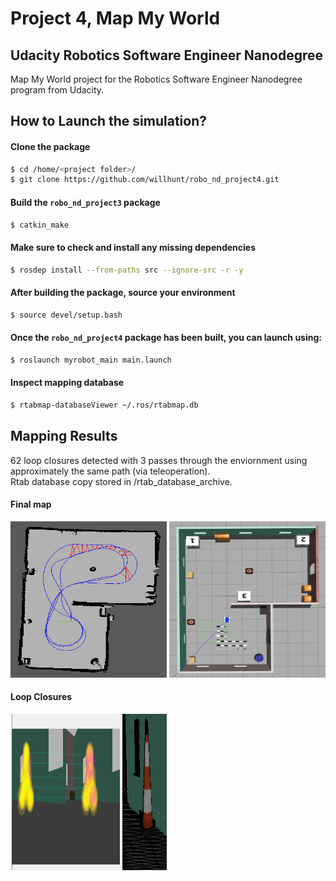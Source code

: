 # Project 4, Map My World
## Udacity Robotics Software Engineer Nanodegree
Map My World project for the Robotics Software Engineer Nanodegree program from Udacity.

## How to Launch the simulation?

#### Clone the package
```sh
$ cd /home/<project folder>/ 
$ git clone https://github.com/willhunt/robo_nd_project4.git
```

#### Build the `robo_nd_project3` package
```sh
$ catkin_make
```

#### Make sure to check and install any missing dependencies
```sh
$ rosdep install --from-paths src --ignore-src -r -y
```

#### After building the package, source your environment
```sh
$ source devel/setup.bash
```

#### Once the `robo_nd_project4` package has been built, you can launch using:
```sh
$ roslaunch myrobot_main main.launch
```
#### Inspect mapping database
```sh
$ rtabmap-databaseViewer ~/.ros/rtabmap.db
```

## Mapping Results
62 loop closures detected with 3 passes through the enviornment using approximately the same path (via teleoperation).  
Rtab database copy stored in /rtab_database_archive.
#### Final map
<img src="/media/rtab_map.png" alt="rtab map image" width="250" height="250">
<img src="/media/gazebo_world.png" alt="world image" width="250" height="250">

#### Loop Closures
<img src="/media/loop_closures.png" alt="loop closures image" width="250" height="250">